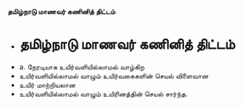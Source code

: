 **தமிழ்நாடு மாணவர் கணினித் திட்டம்**
- # தமிழ்நாடு மாணவர் கணினித் திட்டம்
- a. நேரடியாக உயிர்வளியில்லாமல் வாழ்கிற
- உயிர்வளியில்லாமல் வாழும் உயிர்வகைகளின் செயல் விளைவான
- உயிர் மாற்றியலான
- உயிர்வளியில்லாமல் வாழும் உயிரினத்தின் செயல் சார்ந்த.

